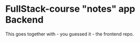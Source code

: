 # FullStack-course "notes" app Backend
This goes together with - you guessed it - the frontend repo.
